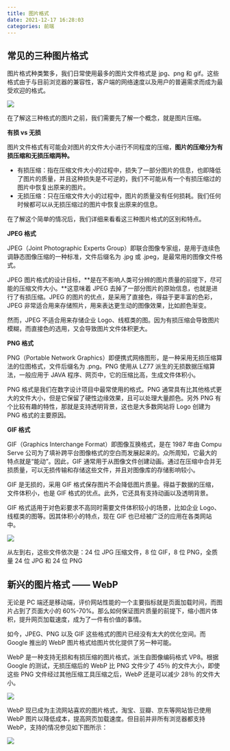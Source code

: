 ```yaml
---
title: 图片格式
date: 2021-12-17 16:28:03
categories: 前端
---
```

## 常见的三种图片格式

图片格式种类繁多，我们日常使用最多的图片文件格式是 jpg、png 和 gif。这些格式由于与目前浏览器的兼容性，客户端的网络速度以及用户的普遍需求而成为最受欢迎的格式。

![](https://upload-images.jianshu.io/upload_images/10024246-a664a5003f986bbc.png?imageMogr2/auto-orient/strip%7CimageView2/2/w/1240)

在了解这三种格式的图片之前，我们需要先了解一个概念，就是图片压缩。

**有损 vs 无损**

图片文件格式有可能会对图片的文件大小进行不同程度的压缩，**图片的压缩分为有损压缩和无损压缩两种。**

*   有损压缩：指在压缩文件大小的过程中，损失了一部分图片的信息，也即降低了图片的质量，并且这种损失是不可逆的，我们不可能从有一个有损压缩过的图片中恢复出原来的图片。
*   无损压缩：只在压缩文件大小的过程中，图片的质量没有任何损耗。我们任何时候都可以从无损压缩过的图片中恢复出原来的信息。

在了解这个简单的情况后，我们详细来看看这三种图片格式的区别和特点。

**JPEG 格式**

JPEG（Joint Photographic Experts Group）即联合图像专家组，是用于连续色调静态图像压缩的一种标准，文件后缀名为 .jpg 或 .jpeg，是最常用的图像文件格式。

JPEG 图片格式的设计目标，**是在不影响人类可分辨的图片质量的前提下，尽可能的压缩文件大小。**这意味着 JPEG 去掉了一部分图片的原始信息，也就是进行了有损压缩。JPEG 的图片的优点，是采用了直接色，得益于更丰富的色彩，JPEG 非常适合用来存储照片，用来表达更生动的图像效果，比如颜色渐变。

然而，JPEG 不适合用来存储企业 Logo、线框类的图。因为有损压缩会导致图片模糊，而直接色的选用，又会导致图片文件体积更大。

**PNG 格式**

PNG（Portable Network Graphics）即便携式网络图形，是一种采用无损压缩算法的位图格式，文件后缀名为 .png。PNG 使用从 LZ77 派生的无损数据压缩算法，一般应用于 JAVA 程序、网页中，它的压缩比高，生成文件体积小。

PNG 格式是我们在数字设计项目中最常使用的格式。PNG 通常具有比其他格式更大的文件大小，但是它保留了硬性边缘效果，且可以处理大量颜色。另外 PNG 有个比较有趣的特性，那就是支持透明背景，这也是大多数网站将 Logo 创建为 PNG 格式的主要原因。

**GIF 格式**

GIF（Graphics Interchange Format）即图像互换格式，是在 1987 年由 Compu Serve 公司为了填补跨平台图像格式的空白而发展起来的。众所周知，它最大的特点就是“能动”。因此，GIF 通常用于从图像文件创建动画。通过在压缩中合并无损质量，可以无损传输和存储这些文件，并且对图像库的存储影响较小。

GIF 是无损的，采用 GIF 格式保存图片不会降低图片质量。得益于数据的压缩，文件体积小，也是 GIF 格式的优点。此外，它还具有支持动画以及透明背景。

GIF 格式适用于对色彩要求不高同时需要文件体积较小的场景，比如企业 Logo、线框类的图等。因其体积小的特点，现在 GIF 也已经被广泛的应用在各类网站中。

![](https://upload-images.jianshu.io/upload_images/10024246-130cbb30fcf525cb.png?imageMogr2/auto-orient/strip%7CimageView2/2/w/1240)

从左到右，这些文件依次是：24 位 JPG 压缩文件，8 位 GIF，8 位 PNG，全质量 24 位 JPG 和 24 位 PNG

## 新兴的图片格式 —— WebP

无论是 PC 端还是移动端，评价网站性能的一个主要指标就是页面加载时间，而图片占到了页面大小的 60%-70%。那么如何保证图片质量的前提下，缩小图片体积，提升网页加载速度，成为了一件有价值的事情。

如今，JPEG、PNG 以及 GIF 这些格式的图片已经没有太大的优化空间。而 Google 推出的 WebP 图片格式给图片优化提供了另一种可能。

WebP 是一种支持无损和有损压缩的图片格式，派生自图像编码格式 VP8。根据 Google 的测试，无损压缩后的 WebP 比 PNG 文件少了 45％ 的文件大小，即使这些 PNG 文件经过其他压缩工具压缩之后，WebP 还是可以减少 28％ 的文件大小。

![](https://upload-images.jianshu.io/upload_images/10024246-1b6ac1ef46344825.png?imageMogr2/auto-orient/strip%7CimageView2/2/w/1240)

WebP 现已成为主流网站喜欢的图片格式，淘宝、豆瓣、京东等网站皆已使用 WebP 图片以降低成本，提高网页加载速度。但目前并非所有浏览器都支持 WebP，支持的情况参见如下图所示：

![](https://upload-images.jianshu.io/upload_images/10024246-15420028764341a9.png?imageMogr2/auto-orient/strip%7CimageView2/2/w/1240)
